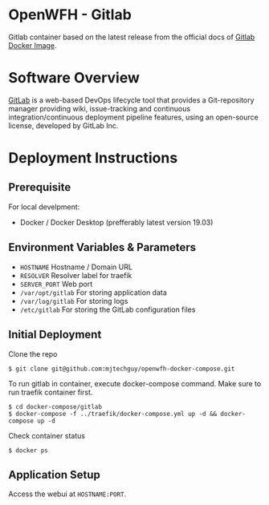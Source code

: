 # OpenWFH - Gitlab
Gitlab container based on the latest release from the official docs of [Gitlab Docker Image](https://docs.gitlab.com/omnibus/docker).

# Software Overview
[GitLab](https://about.gitlab.com) is a web-based DevOps lifecycle tool that provides a Git-repository manager providing wiki, issue-tracking and continuous integration/continuous deployment pipeline features, using an open-source license, developed by GitLab Inc. 

# Deployment Instructions
## Prerequisite
For local develpment:
- Docker / Docker Desktop (prefferably latest version 19.03)

## Environment Variables & Parameters
- `HOSTNAME` Hostname / Domain URL
- `RESOLVER` Resolver label for traefik
- `SERVER_PORT` Web port
- `/var/opt/gitlab` For storing application data
- `/var/log/gitlab` For storing logs
- `/etc/gitlab` For storing the GitLab configuration files

## Initial Deployment
Clone the repo
```console
$ git clone git@github.com:mjtechguy/openwfh-docker-compose.git
```
To run gitlab in container, execute docker-compose command. Make sure to run traefik container first.
```console
$ cd docker-compose/gitlab
$ docker-compose -f ../traefik/docker-compose.yml up -d && docker-compose up -d
```
Check container status
```console
$ docker ps
```

## Application Setup
Access the webui at `HOSTNAME:PORT`.